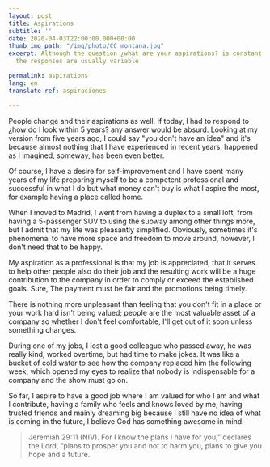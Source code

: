 ```yaml
---
layout: post
title: Aspirations
subtitle: ''
date: 2020-04-03T22:00:00.000+00:00
thumb_img_path: "/img/photo/CC montana.jpg"
excerpt: Although the question ¿what are your aspirations? is constant in job interviews,
  the responses are usually variable

permalink: aspirations
lang: en
translate-ref: aspiraciones

---
```

People change and their aspirations as well. If today, I had to respond to ¿how do I look within 5 years? any answer would be absurd. Looking at my version from five years ago, I could say "you don't have an idea" and it's because almost nothing that I have experienced in recent years, happened as I imagined, someway, has been even better.

Of course, I have a desire for self-improvement and I have spent many years of my life preparing myself to be a competent professional and successful in what I do but what money can't buy is what I aspire the most, for example having a place called home.

When I moved to Madrid, I went from having a duplex to a small loft, from having a 5-passenger SUV to using the subway among other things more, but I admit that my life was pleasantly simplified. Obviously, sometimes it's phenomenal to have more space and freedom to move around, however, I don't need that to be happy.

My aspiration as a professional is that my job is appreciated, that it serves to help other people also do their job and the resulting work will be a huge contribution to the company in order to comply or exceed the established goals. Sure, The payment must be fair and the promotions being timely.

There is nothing more unpleasant than feeling that you don't fit in a place or your work hard isn't being valued; people are the most valuable asset of a company so whether I don't feel comfortable, I'll get out of it soon unless something changes.

During one of my jobs, I lost a good colleague who passed away, he was really kind, worked overtime, but had time to make jokes. It was like a bucket of cold water to see how the company replaced him the following week, which opened my eyes to realize that nobody is indispensable for a company and the show must go on.

So far, I aspire to have a good job where I am valued for who I am and what I contribute, having a family who feels and knows loved by me, having trusted friends and mainly dreaming big because I still  have no idea of what is coming in the future, I believe God has something awesome in mind:

> Jeremiah 29:11 (NIV). For I know the plans I have for you,” declares the Lord, “plans to prosper you and not to harm you, plans to give you hope and a future.